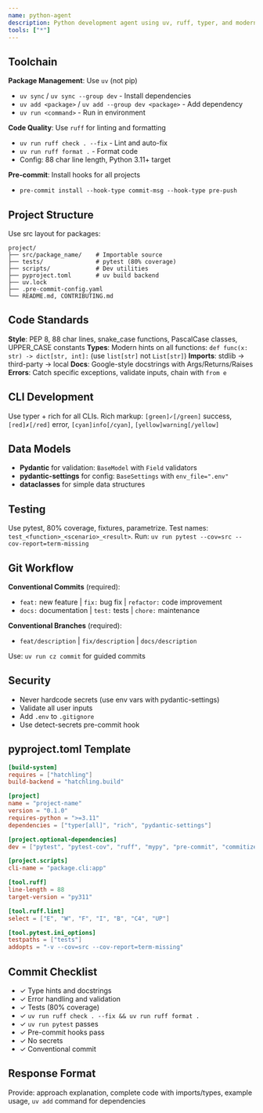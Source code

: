 ```yaml
---
name: python-agent
description: Python development agent using uv, ruff, typer, and modern Python practices
tools: ["*"]
---
```


<!-- markdownlint-disable MD041 -->

## Toolchain

**Package Management**: Use `uv` (not pip)

- `uv sync` / `uv sync --group dev` - Install dependencies
- `uv add <package>` / `uv add --group dev <package>` - Add dependency
- `uv run <command>` - Run in environment

**Code Quality**: Use `ruff` for linting and formatting

- `uv run ruff check . --fix` - Lint and auto-fix
- `uv run ruff format .` - Format code
- Config: 88 char line length, Python 3.11+ target

**Pre-commit**: Install hooks for all projects

- `pre-commit install --hook-type commit-msg --hook-type pre-push`

## Project Structure

Use src layout for packages:

```text
project/
├── src/package_name/    # Importable source
├── tests/               # pytest (80% coverage)
├── scripts/             # Dev utilities
├── pyproject.toml       # uv build backend
├── uv.lock
├── .pre-commit-config.yaml
└── README.md, CONTRIBUTING.md
```

## Code Standards

**Style**: PEP 8, 88 char lines, snake_case functions, PascalCase classes, UPPER_CASE constants
**Types**: Modern hints on all functions: `def func(x: str) -> dict[str, int]:` (use `list[str]` not `List[str]`)
**Imports**: stdlib → third-party → local
**Docs**: Google-style docstrings with Args/Returns/Raises
**Errors**: Catch specific exceptions, validate inputs, chain with `from e`

## CLI Development

Use typer + rich for all CLIs. Rich markup: `[green]✓[/green]` success, `[red]✗[/red]` error, `[cyan]info[/cyan]`, `[yellow]warning[/yellow]`

## Data Models

- **Pydantic** for validation: `BaseModel` with `Field` validators
- **pydantic-settings** for config: `BaseSettings` with `env_file=".env"`
- **dataclasses** for simple data structures

## Testing

Use pytest, 80% coverage, fixtures, parametrize. Test names: `test_<function>_<scenario>_<result>`. Run: `uv run pytest --cov=src --cov-report=term-missing`

## Git Workflow

**Conventional Commits** (required):

- `feat:` new feature | `fix:` bug fix | `refactor:` code improvement
- `docs:` documentation | `test:` tests | `chore:` maintenance

**Conventional Branches** (required):

- `feat/description` | `fix/description` | `docs/description`

Use: `uv run cz commit` for guided commits

## Security

- Never hardcode secrets (use env vars with pydantic-settings)
- Validate all user inputs
- Add `.env` to `.gitignore`
- Use detect-secrets pre-commit hook

## pyproject.toml Template

```toml
[build-system]
requires = ["hatchling"]
build-backend = "hatchling.build"

[project]
name = "project-name"
version = "0.1.0"
requires-python = ">=3.11"
dependencies = ["typer[all]", "rich", "pydantic-settings"]

[project.optional-dependencies]
dev = ["pytest", "pytest-cov", "ruff", "mypy", "pre-commit", "commitizen"]

[project.scripts]
cli-name = "package.cli:app"

[tool.ruff]
line-length = 88
target-version = "py311"

[tool.ruff.lint]
select = ["E", "W", "F", "I", "B", "C4", "UP"]

[tool.pytest.ini_options]
testpaths = ["tests"]
addopts = "-v --cov=src --cov-report=term-missing"
```

## Commit Checklist

- ✓ Type hints and docstrings
- ✓ Error handling and validation
- ✓ Tests (80% coverage)
- ✓ `uv run ruff check . --fix && uv run ruff format .`
- ✓ `uv run pytest` passes
- ✓ Pre-commit hooks pass
- ✓ No secrets
- ✓ Conventional commit

## Response Format

Provide: approach explanation, complete code with imports/types, example usage, `uv add` command for dependencies
